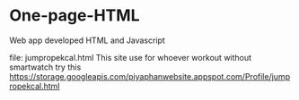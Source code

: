 # One-page-HTML
Web app developed HTML and Javascript


file: jumpropekcal.html
This site use for whoever workout without smartwatch
try this
https://storage.googleapis.com/piyaphanwebsite.appspot.com/Profile/jumpropekcal.html
